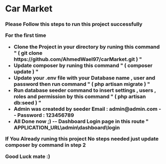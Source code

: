 <h1>
    Car Market
</h1>
<h3>
    Please Follow this steps to run this project successfully
</3>
<p>
    For the first time   
</p>
<ul>
    <li>
         Clone the Project in your directory by runing this command " ( git clone https://github.com/AhmedWael97/carMarket.git ) "
    </li>
    <li>
        Update composer by runing this command " ( composer update ) "
    </li>
    <li>
        Update your .env file with your Database name , user and password then run command " ( php artisan migrate ) "
    </li>
    <li>
        Run database seeder command to insert settings , users , roles and permission by this command " (  php artisan db:seed ) "
    </li>
    <li>
        Admin was createdd by seeder Email : admin@admin.com -- Password : 123456789
    </li>
    <li>
        All Done now ;) -- Dashboard Login page in this route " APPLICATION_URL\admin\dashboard\login 
    </li>
</ul>
<p>
    If You Already runing this project No steps needed just update composer by command in step 2
</p>

Good Luck mate :)

